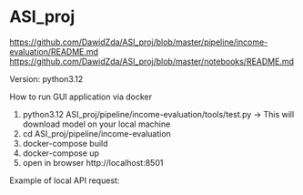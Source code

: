 # ASI_proj
https://github.com/DawidZda/ASI_proj/blob/master/pipeline/income-evaluation/README.md
https://github.com/DawidZda/ASI_proj/blob/master/notebooks/README.md 

Version: python3.12

How to run GUI application via docker
1. python3.12 ASI_proj/pipeline/income-evaluation/tools/test.py -> This will download model on your local machine
2. cd ASI_proj/pipeline/income-evaluation
3. docker-compose build
4. docker-compose up
5. open in browser http://localhost:8501 

Example of local API request:


